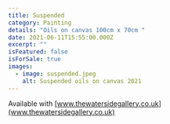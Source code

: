 ```yaml
---
title: Suspended
category: Painting
details: "Oils on canvas 100cm x 70cm "
date: 2021-06-11T15:55:00.000Z
excerpt: ""
isFeatured: false
isForSale: true
images:
  - image: suspended.jpeg
    alt: Suspended oils on canvas 2021
---
```

Available with [www.thewatersidegallery.co.uk](www.thewatersidegallery.co.uk)